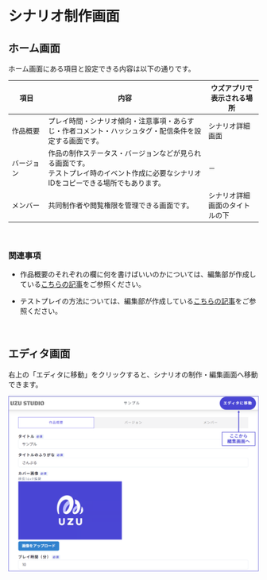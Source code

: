 # シナリオ制作画面

## ホーム画面

ホーム画面にある項目と設定できる内容は以下の通りです。

| 項目                 | 内容                           | ウズアプリで表示される場所             |
| -------------------- | ----------------------------- | ------------------------------------- |
| 作品概要     | プレイ時間・シナリオ傾向・注意事項・あらすじ・作者コメント・ハッシュタグ・配信条件を設定する画面です。 | シナリオ詳細画面 |
| バージョン  | 作品の制作ステータス・バージョンなどが見られる画面です。<br>テストプレイ時のイベント作成に必要なシナリオIDをコピーできる場所でもあります。 | －     |
| メンバー　　   | 共同制作者や閲覧権限を管理できる画面です。  | シナリオ詳細画面のタイトルの下       |

<br>

### 関連事項

- 作品概要のそれぞれの欄に何を書けばいいのかについては、編集部が作成している[こちらの記事](https://uzu-app.notion.site/e56aef54e029430dbe3131b2b96b1575?pvs=4)をご参照ください。

- テストプレイの方法については、編集部が作成している[こちらの記事](https://uzu-app.notion.site/d004b22fe584451bb026aee76dbd08f2?pvs=4)をご参照ください。

<br>

## エディタ画面

右上の「エディタに移動」をクリックすると、シナリオの制作・編集画面へ移動できます。

![](../images/overview3.png)
